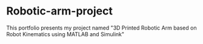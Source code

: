 # Robotic-arm-project
This portfolio presents my project named "3D Printed Robotic Arm based on Robot  Kinematics using MATLAB and Simulink"
